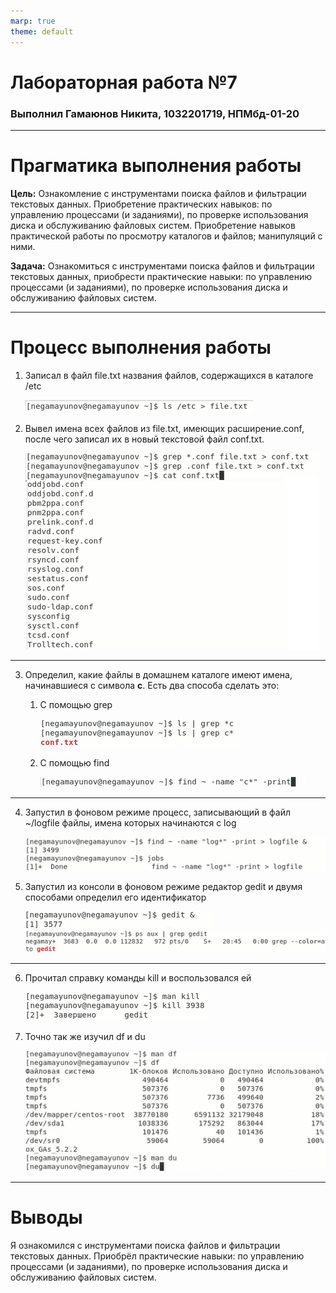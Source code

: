 ```yaml
---
marp: true
theme: default
---
```

<style>
section.titleslide h1{
color: DarkBlue;
text-align: center;
position: relative;
top: 0px;
}
section.titleslide h3{
color: Black;
text-align: center;
position: relative;
top: 0px;
}
</style>


<!-- _class: titleslide -->
# Лабораторная работа №7
### Выполнил Гамаюнов Никита, 1032201719, НПМбд-01-20

---
# Прагматика выполнения работы
**Цель:** Ознакомление с инструментами поиска файлов и фильтрации текстовых данных. Приобретение практических навыков: по управлению процессами (и заданиями), по проверке использования диска и обслуживанию файловых систем.
Приобретение навыков практической работы по просмотру каталогов и файлов; манипуляций с ними.

**Задача:**  Ознакомиться с инструментами поиска файлов и фильтрации текстовых данных, приобрести практические навыки: по управлению процессами (и заданиями), по проверке использования диска и обслуживанию файловых систем.

---

# Процесс выполнения работы
1. Записал в файл file.txt названия файлов, содержащихся в каталоге /etc

    ![рис.2](image/2.png)

2. Вывел имена всех файлов из file.txt, имеющих расширение.conf, после чего записал их в новый текстовой файл conf.txt.

    ![рис.3](image/3.png)

---

3. Определил, какие файлы в домашнем каталоге имеют имена, начинавшиеся с символа **c**. Есть два способа сделать это:
   1. C помощью grep
   
       ![рис.4](image/4.png)

    2. С помощью find

       ![рис.5](image/5.png)

---
4. Запустил в фоновом режиме процесс, записывающий в файл ~/logfile файлы, имена которых начинаются с log

    ![рис.7](image/7.png)

5. Запустил из консоли в фоновом режиме редактор gedit и двумя способами определил его идентификатор

    ![рис.9](image/9.png)
    ![рис.10](image/10.png)

---
6. Прочитал справку команды kill и воспользовался ей 
   
   ![рис.11](image/11.png)

7. Точно так же изучил df и du

    ![рис.12](image/12.png)

---

<!-- _class: titleslide -->
# Выводы
Я ознакомился с инструментами поиска файлов и фильтрации текстовых данных. Приобрёл практические навыки: по управлению процессами (и заданиями), по проверке использования диска и обслуживанию файловых систем.